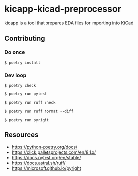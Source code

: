 # kicapp-kicad-preprocessor
kicapp is a tool that prepares EDA files for importing into KiCad

## Contributing

### Do once

```
$ poetry install
```

### Dev loop

```
$ poetry check

$ poetry run pytest

$ poetry run ruff check

$ poetry run ruff format --diff

$ poetry run pyright
```

## Resources

- https://python-poetry.org/docs/
- https://click.palletsprojects.com/en/8.1.x/
- https://docs.pytest.org/en/stable/
- https://docs.astral.sh/ruff/
- https://microsoft.github.io/pyright
